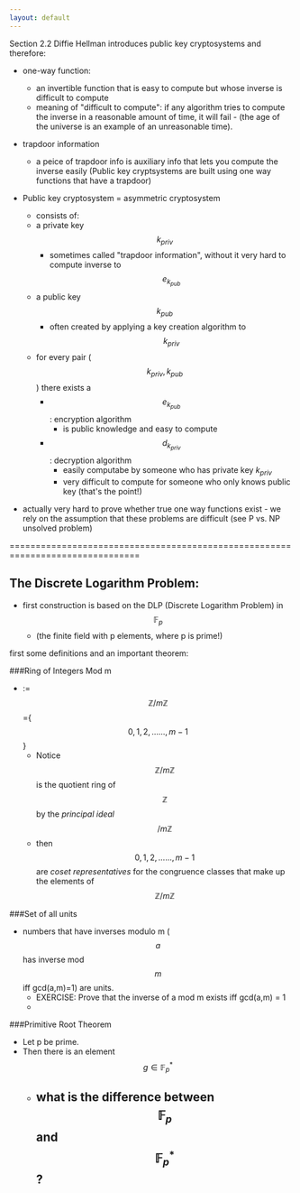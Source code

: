 ```yaml
---
layout: default
---
```

<script type="text/javascript" async
  src="https://cdn.mathjax.org/mathjax/latest/MathJax.js?config=TeX-MML-AM_CHTML">
</script>

Section 2.2
Diffie Hellman introduces public key cryptosystems and therefore:
* one-way function: 
    * an invertible function that is easy to compute but whose inverse is difficult to compute
    * meaning of "difficult to compute": if any algorithm tries to compute the inverse in a reasonable amount of time, it will fail - (the age of the universe is an example of an unreasonable time). 
 
* trapdoor information
    * a peice of trapdoor info is auxiliary info that lets you compute the inverse easily (Public key cryptsystems are built using one way functions that have a trapdoor) 

* Public key cryptosystem = asymmetric cryptosystem
    * consists of: 
    * a private key $$k_{priv}$$
        - sometimes called "trapdoor information", without it very hard to compute inverse to $$e_{k_{pub}}$$
    * a public key $$k_{pub}$$
        * often created by applying a key creation algorithm to $$k_{priv}$$ 
   *  for every pair ($$k_{priv}, k_{pub}$$) there exists a 
       -  $$e_{k_{pub}}$$: encryption algorithm
           +  is public knowledge and easy to compute
       -  $$d_{k_{priv}}$$: decryption algorithm
           +  easily computabe by someone who has private key $k_{priv}$
           +  very difficult to compute for someone who only knows public key (that's the point!)
* actually very hard to prove whether true one way functions exist - we rely on the assumption that these problems are difficult (see P vs. NP unsolved problem)

===============================================================================

## The Discrete Logarithm Problem:
* first construction is based on the DLP (Discrete Logarithm Problem) in $$\mathbb{F}_{p}$$ 
    * (the finite field with p elements, where p is prime!)

first some definitions and an important theorem:

###Ring of Integers Mod m
*  :=   $$\mathbb{Z}/m\mathbb{Z}$$={$$0,1,2,......,m-1$$}
    * Notice $$\mathbb{Z}/m\mathbb{Z}$$ is the quotient ring of $$\mathbb{Z}$$ by the _principal ideal_ $$/m\mathbb{Z}$$
    * then $$0,1,2,......,m-1$$ are _coset representatives_ for the congruence classes that make up the elements of $$\mathbb{Z}/m\mathbb{Z}$$

###Set of all units
* numbers that have inverses modulo m ($$a$$ has inverse mod $$m$$ iff gcd(a,m)=1) are units. 
    * EXERCISE: Prove that the inverse of a mod m exists iff gcd(a,m) = 1
    * 

###Primitive Root Theorem
* Let p be prime. 
* Then there is an element $$g \in \mathbb{F}_{p}^{*}$$
    - what is the difference between $$\mathbb{F}_{p}$$ and $$\mathbb{F}_{p}^{*}$$? 
        - 

 
 